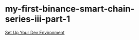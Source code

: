 # my-first-binance-smart-chain-series-iii-part-1  
  
[Set Up Your Dev Environment](https://github.com/elicorrales/blockchain-tutorials/blob/main/How-To-Set-Up-Ethereum-Env.md)  

